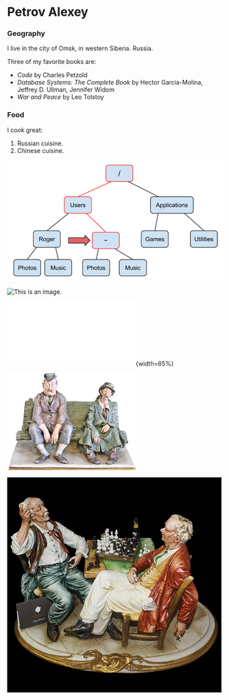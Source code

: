 # Petrov Alexey

### Geography

I live in the city of Omsk, in western Siberia. Russia.

Three of my favorite books are:

- *Code* by Charles Petzold
- *Database Systems: The Complete Book* by Hector Garcia-Molina, Jeffrey D. Ullman, Jennifer Widom
- *War and Peace* by Leo Tolstoy

### Food

I cook great:

1. Russian cuisine.
2. Chinese cuisine.

![](Images/redtree.png)

![This is an image.](https://github.com/yihui/xaringan/releases/download/v0.0.2/karl-moustache.jpg)

![certification.](Images/Coursera%20NWMV7BWX77AR.pdf){width=65%}

![](Images/80245ea6aa.jpg)

![jpeg capo.](Images/171_statuetka_shakhmatisty.jpeg)

